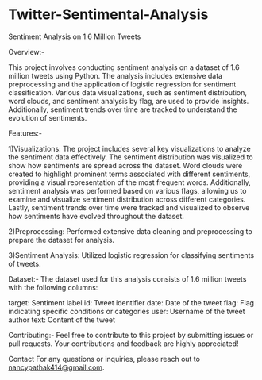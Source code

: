 # Twitter-Sentimental-Analysis

Sentiment Analysis on 1.6 Million Tweets

Overview:-

This project involves conducting sentiment analysis on a dataset of 1.6 million tweets using Python. The analysis includes extensive data preprocessing and the application of logistic regression for sentiment classification. Various data visualizations, such as sentiment distribution, word clouds, and sentiment analysis by flag, are used to provide insights. Additionally, sentiment trends over time are tracked to understand the evolution of sentiments.

Features:-

1)Visualizations: The project includes several key visualizations to analyze the sentiment data effectively. The sentiment distribution was visualized to show how sentiments are spread across the dataset. Word clouds were created to highlight prominent terms associated with different sentiments, providing a visual representation of the most frequent words. Additionally, sentiment analysis was performed based on various flags, allowing us to examine and visualize sentiment distribution across different categories. Lastly, sentiment trends over time were tracked and visualized to observe how sentiments have evolved throughout the dataset.

2)Preprocessing: Performed extensive data cleaning and preprocessing to prepare the dataset for analysis.

3)Sentiment Analysis: Utilized logistic regression for classifying sentiments of tweets.

Dataset:-
The dataset used for this analysis consists of 1.6 million tweets with the following columns:

target: Sentiment label
id: Tweet identifier
date: Date of the tweet
flag: Flag indicating specific conditions or categories
user: Username of the tweet author
text: Content of the tweet

Contributing:-
Feel free to contribute to this project by submitting issues or pull requests. Your contributions and feedback are highly appreciated!

Contact
For any questions or inquiries, please reach out to nancypathak414@gmail.com.

